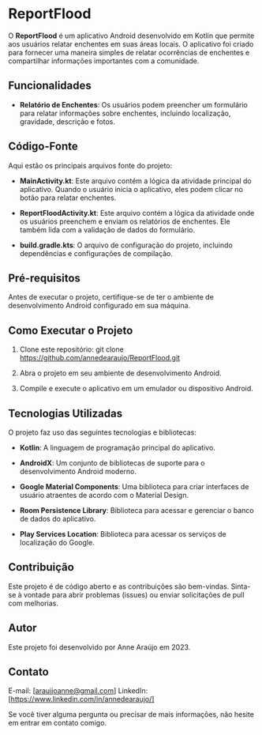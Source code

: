 # ReportFlood

O **ReportFlood** é um aplicativo Android desenvolvido em Kotlin que permite aos usuários relatar enchentes em suas áreas locais. O aplicativo foi criado para fornecer uma maneira simples de relatar ocorrências de enchentes e compartilhar informações importantes com a comunidade.

## Funcionalidades

- **Relatório de Enchentes**: Os usuários podem preencher um formulário para relatar informações sobre enchentes, incluindo localização, gravidade, descrição e fotos.

## Código-Fonte

Aqui estão os principais arquivos fonte do projeto:

- **MainActivity.kt**: Este arquivo contém a lógica da atividade principal do aplicativo. Quando o usuário inicia o aplicativo, eles podem clicar no botão para relatar enchentes.

- **ReportFloodActivity.kt**: Este arquivo contém a lógica da atividade onde os usuários preenchem e enviam os relatórios de enchentes. Ele também lida com a validação de dados do formulário.

- **build.gradle.kts**: O arquivo de configuração do projeto, incluindo dependências e configurações de compilação.

## Pré-requisitos

Antes de executar o projeto, certifique-se de ter o ambiente de desenvolvimento Android configurado em sua máquina.

## Como Executar o Projeto

1. Clone este repositório:
git clone https://github.com/annedearaujo/ReportFlood.git

2. Abra o projeto em seu ambiente de desenvolvimento Android.

3. Compile e execute o aplicativo em um emulador ou dispositivo Android.

## Tecnologias Utilizadas

O projeto faz uso das seguintes tecnologias e bibliotecas:

- **Kotlin**: A linguagem de programação principal do aplicativo.

- **AndroidX**: Um conjunto de bibliotecas de suporte para o desenvolvimento Android moderno.

- **Google Material Components**: Uma biblioteca para criar interfaces de usuário atraentes de acordo com o Material Design.

- **Room Persistence Library**: Biblioteca para acessar e gerenciar o banco de dados do aplicativo.

- **Play Services Location**: Biblioteca para acessar os serviços de localização do Google.

## Contribuição

Este projeto é de código aberto e as contribuições são bem-vindas. Sinta-se à vontade para abrir problemas (issues) ou enviar solicitações de pull com melhorias.

## Autor

Este projeto foi desenvolvido por Anne Araújo em 2023.

## Contato

E-mail: [araujjoanne@gmail.com]
LinkedIn: [https://www.linkedin.com/in/annedearaujo/]

Se você tiver alguma pergunta ou precisar de mais informações, não hesite em entrar em contato comigo.
